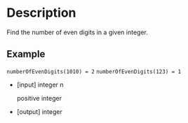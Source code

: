 # Description

Find the number of even digits in a given integer.

## Example

`numberOfEvenDigits(1010) = 2`
`numberOfEvenDigits(123) = 1`

-   [input] integer n

    positive integer

-   [output] integer
